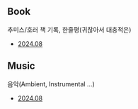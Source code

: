 
## Book
추미스/호러 책 기록, 한줄평(귀찮아서 대충적은)
- [2024.08](Book/2024.08.md)

## Music
음악(Ambient, Instrumental ...)
- [2024.08](Music/2024.08.md)
